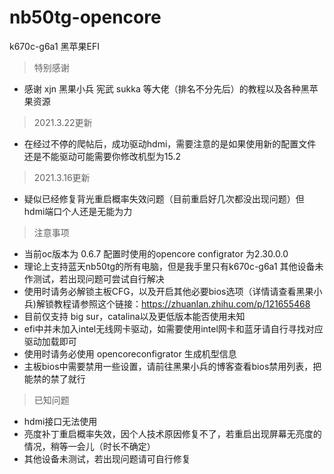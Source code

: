 # nb50tg-opencore
k670c-g6a1 黑苹果EFI

> 特别感谢

* 感谢 xjn 黑果小兵 宪武 sukka 等大佬（排名不分先后）的教程以及各种黑苹果资源
> 2021.3.22更新

* 在经过不停的爬帖后，成功驱动hdmi，需要注意的是如果使用新的配置文件还是不能驱动可能需要你修改机型为15.2

> 2021.3.16更新

* 疑似已经修复背光重启概率失效问题（目前重启好几次都没出现问题）但hdmi端口个人还是无能为力

> 注意事项

* 当前oc版本为 0.6.7 配置时使用的opencore configrator 为2.30.0.0
* 理论上支持蓝天nb50tg的所有电脑，但是我手里只有k670c-g6a1 其他设备未作测试，若出现问题可尝试自行解决
* 使用时请务必解锁主板CFG，以及开启其他必要bios选项（详情请查看黑果小兵)解锁教程请参照这个链接：https://zhuanlan.zhihu.com/p/121655468
* 目前仅支持 big sur，catalina以及更低版本能否使用未知
* efi中并未加入intel无线网卡驱动，如需要使用intel网卡和蓝牙请自行寻找对应驱动加载即可
* 使用时请务必使用 opencoreconfigrator 生成机型信息
* 主板bios中需要禁用一些设置，请前往黑果小兵的博客查看bios禁用列表，把能禁的禁了就行

> 已知问题

* hdmi接口无法使用
* 亮度补丁重启概率失效，因个人技术原因修复不了，若重启出现屏幕无亮度的情况，稍等一会儿（时长不确定）
* 其他设备未测试，若出现问题请可自行修复
